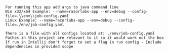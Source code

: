     For running this app add args to java command line
    Win x32/x64 Example: --name=razorlabs-app --env=debug --config-file=.\\env\\job-config.yaml
    Linux Example: --name=razorlabs-app --env=debug --config-file=./env/job-config.yaml

    There is a file with all configs located at: ./env/job-config.yaml
    Pathes in this project are relevant to it so it would work out the box
    If run in Intellij don't forget to set a flag in run config - Include dependencies in provided scope